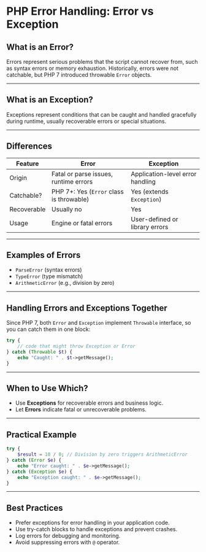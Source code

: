 # PHP Error Handling: Error vs Exception

## What is an Error?

Errors represent serious problems that the script cannot recover from, such as syntax errors or memory exhaustion. Historically, errors were not catchable, but PHP 7 introduced throwable `Error` objects.

------

## What is an Exception?

Exceptions represent conditions that can be caught and handled gracefully during runtime, usually recoverable errors or special situations.

------

## Differences

| Feature     | Error                                    | Exception                        |
| ----------- | ---------------------------------------- | -------------------------------- |
| Origin      | Fatal or parse issues, runtime errors    | Application-level error handling |
| Catchable?  | PHP 7+: Yes (`Error` class is throwable) | Yes (extends `Exception`)        |
| Recoverable | Usually no                               | Yes                              |
| Usage       | Engine or fatal errors                   | User-defined or library errors   |

------

## Examples of Errors

- `ParseError` (syntax errors)
- `TypeError` (type mismatch)
- `ArithmeticError` (e.g., division by zero)

------

## Handling Errors and Exceptions Together

Since PHP 7, both `Error` and `Exception` implement `Throwable` interface, so you can catch them in one block:

```php
try {
    // code that might throw Exception or Error
} catch (Throwable $t) {
    echo "Caught: " . $t->getMessage();
}
```

------

## When to Use Which?

- Use **Exceptions** for recoverable errors and business logic.
- Let **Errors** indicate fatal or unrecoverable problems.

------

## Practical Example

```php
try {
    $result = 10 / 0; // Division by zero triggers ArithmeticError
} catch (Error $e) {
    echo "Error caught: " . $e->getMessage();
} catch (Exception $e) {
    echo "Exception caught: " . $e->getMessage();
}
```

------

## Best Practices

- Prefer exceptions for error handling in your application code.
- Use try-catch blocks to handle exceptions and prevent crashes.
- Log errors for debugging and monitoring.
- Avoid suppressing errors with `@` operator.

